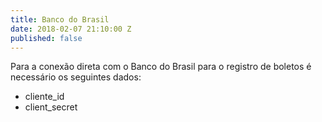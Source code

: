 ```yaml
---
title: Banco do Brasil
date: 2018-02-07 21:10:00 Z
published: false
---
```


Para a conexão direta com o Banco do Brasil para o registro de boletos é necessário os seguintes dados:
* cliente_id
* client_secret
